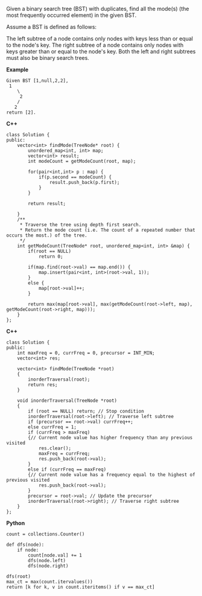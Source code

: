Given a binary search tree (BST) with duplicates, find all the mode(s) (the most frequently occurred element) in the given BST.

Assume a BST is defined as follows:

The left subtree of a node contains only nodes with keys less than or equal to the node's key.
The right subtree of a node contains only nodes with keys greater than or equal to the node's key.
Both the left and right subtrees must also be binary search trees.

**Example**
```
Given BST [1,null,2,2],
 1
    \
     2
    /
   2
return [2].
```

**C++**
```
class Solution {
public:
    vector<int> findMode(TreeNode* root) {
        unordered_map<int, int> map;
        vector<int> result;
        int modeCount = getModeCount(root, map);
        
        for(pair<int,int> p : map) {
            if(p.second == modeCount) {
                result.push_back(p.first);
            }
        }
        
        return result;
        
    }    
    /**
     * Traverse the tree using depth first search.
     * Return the mode count (i.e. The count of a repeated number that occurs the most.) of the tree.
     */
    int getModeCount(TreeNode* root, unordered_map<int, int> &map) {
        if(root == NULL)
            return 0;
        
        if(map.find(root->val) == map.end()) {
            map.insert(pair<int, int>(root->val, 1));
        }
        else {
            map[root->val]++;
        }
        
        return max(map[root->val], max(getModeCount(root->left, map), getModeCount(root->right, map)));
    }
};
```

**C++**
```
class Solution {
public:
    int maxFreq = 0, currFreq = 0, precursor = INT_MIN;
    vector<int> res;

    vector<int> findMode(TreeNode *root)
    {
        inorderTraversal(root);
        return res;
    }

    void inorderTraversal(TreeNode *root)
    {
        if (root == NULL) return; // Stop condition
        inorderTraversal(root->left); // Traverse left subtree
        if (precursor == root->val) currFreq++;
        else currFreq = 1;
        if (currFreq > maxFreq)
        {// Current node value has higher frequency than any previous visited
            res.clear();
            maxFreq = currFreq;
            res.push_back(root->val);
        }
        else if (currFreq == maxFreq)
        {// Current node value has a frequency equal to the highest of previous visited
            res.push_back(root->val);
        }
        precursor = root->val; // Update the precursor
        inorderTraversal(root->right); // Traverse right subtree
    }
};
```

**Python**
```
count = collections.Counter()

def dfs(node):
    if node:
        count[node.val] += 1
        dfs(node.left)
        dfs(node.right)
        
dfs(root)
max_ct = max(count.itervalues())
return [k for k, v in count.iteritems() if v == max_ct]
```



























